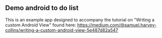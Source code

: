 ## Demo android to do list

This is an example app designed to accompany the tutorial on "Writing a custom Android View" found here: https://medium.com/@samuel.harvey-collins/writing-a-custom-android-view-5e487d82a547
